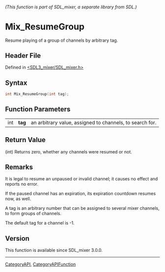 ###### (This function is part of SDL_mixer, a separate library from SDL.)
# Mix_ResumeGroup

Resume playing of a group of channels by arbitrary tag.

## Header File

Defined in [<SDL3_mixer/SDL_mixer.h>](https://github.com/libsdl-org/SDL_mixer/blob/main/include/SDL3_mixer/SDL_mixer.h)

## Syntax

```c
int Mix_ResumeGroup(int tag);
```

## Function Parameters

|     |         |                                                          |
| --- | ------- | -------------------------------------------------------- |
| int | **tag** | an arbitrary value, assigned to channels, to search for. |

## Return Value

(int) Returns zero, whether any channels were resumed or not.

## Remarks

It is legal to resume an unpaused or invalid channel; it causes no effect
and reports no error.

If the paused channel has an expiration, its expiration countdown resumes
now, as well.

A tag is an arbitrary number that can be assigned to several mixer
channels, to form groups of channels.

The default tag for a channel is -1.

## Version

This function is available since SDL_mixer 3.0.0.

----
[CategoryAPI](CategoryAPI), [CategoryAPIFunction](CategoryAPIFunction)

